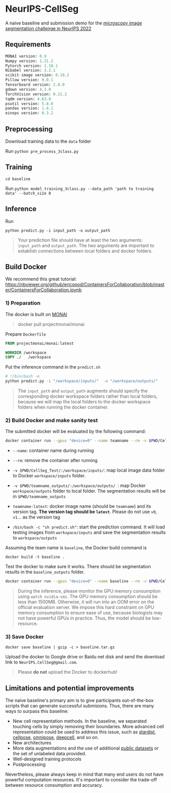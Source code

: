 # NeurIPS-CellSeg
A naive baseline and submission demo for the [microscopy image segmentation challenge in NeurIPS 2022](https://neurips22-cellseg.grand-challenge.org/)

## Requirements

```python
MONAI version: 0.9
Numpy version: 1.21.2
Pytorch version: 1.10.1
Nibabel version: 3.2.1
scikit-image version: 0.19.2
Pillow version: 9.0.1
Tensorboard version: 2.8.0
gdown version: 4.2.0
TorchVision version: 0.11.2
tqdm version: 4.63.0
psutil version: 5.8.0
pandas version: 1.4.1
einops version: 0.3.2
```

## Preprocessing

Download training data to the `data` folder

Run `python pre_process_3class.py`



## Training

`cd baseline`

Run `python model_training_3class.py --data_path 'path to training data' --batch_size 8`



## Inference

Run

`python predict.py -i input_path -o output_path`

> Your prediction file should have at least the two arguments: `input_path` and `output_path`. The two arguments are important to establish connections between local folders and docker folders.



## Build Docker

We recommend this great tutorial: https://nbviewer.org/github/ericspod/ContainersForCollaboration/blob/master/ContainersForCollaboration.ipynb

### 1) Preparation

The docker is built on [MONAI](https://hub.docker.com/r/projectmonai/monai)

> docker pull projectmonai/monai

Prepare `Dockerfile`

```dockerfile
FROM projectmonai/monai:latest

WORKDIR /workspace
COPY ./   /workspace
```

Put the inference command in the `predict.sh`

```bash
# !/bin/bash -e
python predict.py -i "/workspace/inputs/"  -o "/workspace/outputs/"
```

> The `input_path` and `output_path` augments should specify the corresponding docker workspace folders rather than local folders, because we will map the local folders to the docker workspace folders when running the docker container.

### 2) Build Docker and make sanity test

The submitted docker will be evaluated by the following command:

```bash
docker container run --gpus "device=0" --name teamname --rm -v $PWD/CellSeg_Test/:/workspace/inputs/ -v $PWD/teamname_outputs/:/workspace/outputs/ teamname:latest /bin/bash -c "sh predict.sh"
```

- `--name`: container name during running

- `--rm`: remove the container after running
- `-v $PWD/CellSeg_Test/:/workspace/inputs/`: map local image data folder to Docker `workspace/inputs` folder. 
- `-v $PWD/teamname_outputs/:/workspace/outputs/ `: map Docker `workspace/outputs` folder to local folder. The segmentation results will be in `$PWD/teamname_outputs`
- `teamname:latest`: docker image name (should be `teamname`) and its version tag. **The version tag should be `latest`**. Please do not use `v0`, `v1`... as the version tag
- `/bin/bash -c "sh predict.sh"`: start the prediction command. It will load testing images from `workspace/inputs` and save the segmentation results to `workspace/outputs`



Assuming the team name is `baseline`, the Docker build command is 

`docker build -t baseline . `

Test the docker to make sure it works. There should be segmentation results in the `baseline_outputs` folder.

```bash
docker container run --gpus "device=0" --name baseline --rm -v $PWD/CellSeg_Test/:/workspace/inputs/ -v $PWD/baseline_outputs/:/workspace/outputs/ baseline:latest /bin/bash -c "sh predict.sh"
```

> During the inference, please monitor the GPU memory consumption using `watch nvidia-smi`. The GPU memory consumption should be less than 1500MB. Otherwise, it will run into an OOM error on the official evaluation server. We impose this hard constraint on GPU memory consumption to ensure ease of use, because biologists may not have powerful GPUs in practice. Thus, the model should be low-resource.



### 3) Save Docker

`docker save baseline | gzip -c > baseline.tar.gz`

Upload the docker to Google drive or Baidu net disk and send the download link to `NeurIPS.CellSeg@gmail.com`. 

> Please **do not** upload the Docker to dockerhub!



## Limitations and potential improvements

The naive baseline's primary aim is to give participants out-of-the-box scripts that can generate successful submisions. Thus, there are many ways to surpass this baseline:

- New cell representation methods. In the baseline, we separated touching cells by simply removing their boundaries. More advanced cell representation could be used to address this issue, such as [stardist](https://github.com/stardist/stardist), [cellpose](https://github.com/MouseLand/cellpose), [omnipose](https://github.com/kevinjohncutler/omnipose), [deepcell](https://github.com/vanvalenlab/deepcell-tf), and so on.
- New architectures
- More data augmentations and the use of additional [public datasets](https://grand-challenge.org/forums/forum/weakly-supervised-cell-segmentation-in-multi-modality-microscopy-673/topic/official-external-datasets-thread-720/) or the set of unlabeled data provided.
- Well-designed training protocols
- Postprocessing

Nevertheless, please always keep in mind that many end users do not have powerful computation resources. It's important to consider the trade-off between resource consumption and accuracy. 







